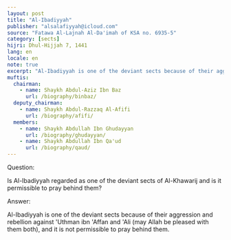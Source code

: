 ```yaml
---
layout: post
title: "Al-Ibadiyyah"
publisher: "alsalafiyyah@icloud.com"
source: "Fatawa Al-Lajnah Al-Da'imah of KSA no. 6935-5"
category: [sects]
hijri: Dhul-Hijjah 7, 1441
lang: en
locale: en
note: true
excerpt: "Al-Ibadiyyah is one of the deviant sects because of their aggression and rebellion against 'Uthman ibn 'Affan and 'Ali (may Allah be pleased with them both), and it is not permissible to pray behind them."
muftis:
  chairman: 
    - name: Shaykh Abdul-Aziz Ibn Baz
      url: /biography/binbaz/
  deputy_chairman: 
    - name: Shaykh Abdul-Razzaq Al-Afifi
      url: /biography/afifi/
  members:
    - name: Shaykh Abdullah Ibn Ghudayyan
      url: /biography/ghudayyan/
    - name: Shaykh Abdullah Ibn Qa'ud
      url: /biography/qaud/
---
```


Question: 

Is Al-Ibadiyyah regarded as one of the deviant sects of Al-Khawarij and is it permissible to pray behind them?

Answer:

Al-Ibadiyyah is one of the deviant sects because of their aggression and rebellion against 'Uthman ibn 'Affan and 'Ali (may Allah be pleased with them both), and it is not permissible to pray behind them.
